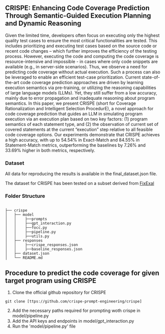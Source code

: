 ## CRISPE: Enhancing Code Coverage Prediction Through Semantic-Guided Execution Planning and Dynamic Reasoning

Given the limited time, developers often focus on executing only the highest quality test cases to ensure the most critical functionalities are tested. This includes 
prioritizing and executing test cases based on the source code or recent code changes – which further improves the efficiency of the testing process. However, executing
the code and computing the code coverage is resource-intensive and impossible - in cases where only code snippets are available (e.g., in server-side scenarios). Thus, we observe a need for predicting code coverage without actual execution. Such a process can also be leveraged to enable an efficient test-case prioritization. Current state-of-the-art code coverage prediction approaches are driven by learning execution semantics via pre-training, or utilizing the reasoning capabilities of large language models (LLMs). Yet, they still suffer from a low accuracy, mainly due to error propagation and inadequate reasoning about program semantics. In this paper, we present CRISPE (short for Coverage Rationalization and Intelligent Selection ProcedurE), a novel approach for code coverage prediction that guides an LLM in simulating program execution
via an execution plan based on two key factors: (1) program semantics of each statement type, and (2) the observation of current set of covered statements at the current “execution” step relative to all feasible code coverage options. Our experiments demonstrate that CRISPE achieves a high accuracy, with up to 54.54% in Exact-Match and 84.55% in Statement-Match metrics, outperforming the baselines by 7.26% and 33.69% higher in both metrics, respectively.

### Dataset
All data for reproducing the results is available in the final_dataset.json file.

The dataset for CRISPE has been tested on a subset derived from [FixExal](https://arxiv.org/abs/2206.07796)

### Folder Structure 
```

├── crispe
│   ├── model
│   │    ├──prompts
│   │    ├──gpt_interaction.py
│   │    ├──focc.py
│   │    ├──pipeline.py
│   │    ├──utils.py
│   ├── responses
│   │    ├──crispe_responses.json
│   │    ├──baseline_responses.json
│   ├── dataset.json
│   └── README.md
```

## Procedure to predict the code coverage for given target program using CRISPE

1. Clone the official github repository for CRISPE
```
git clone [ttps://github.com/crispe-prompt-engineering/crispe]
```
2. Add the necessary paths required for prompting woth crispe in model/pipeline.py
3. Add the API keys and endpoints in model/gpt_interaction.py
4. Run the 'model/pipeline.py' file 
